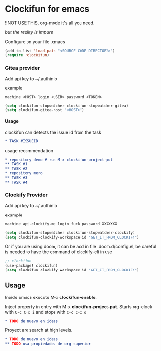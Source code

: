 # Clockifun for emacs

!!NOT USE THIS, org-mode it's all you need.

*but the reality is impure*


Configure on your file .emacs
``` lisp
(add-to-list 'load-path "<SOURCE CODE DIRECTORY>")
(require 'clockifun)
```

### Gitea provider

Add api key to ~/.authinfo

example
~~~
machine <HOST> login <USER> password <TOKEN>
~~~

```lisp
(setq clockifun-stopwatcher clockifun-stopwatcher-gitea)
(setq clockifun-gitea-host "<HOST>")
```

#### Usage

clockifun can detects the issue id from the task

```org
* TASK #ISSUEID
```

usage recommendation

```org
* repository demo # run M-x clockifun-project-put
** TASK #1
** TASK #2
* repository mero
** TASK #3
** TASK #4
```

### Clockify Provider

Add api key to ~/.authinfo

example
~~~
machine api.clockify.me login fuck password XXXXXXX
~~~


``` lisp
(setq clockifun-stopwatcher clockifun-stopwatcher-clockify)
(setq clockifun-clockify-workspace-id "GET_IT_FROM_CLOCKIFY")
```

Or if you are using doom, it can be add in file .doom.d/config.el, be careful is needed to have the command of clockify-cli in use
``` lisp
;; clockifun
(use-package! clockifun)
(setq clockifun-clockify-workspace-id "GET_IT_FROM_CLOCKIFY")
```

## Usage
Inside emacs execute M-x **clockifun-enable**.

Inject property in entry with M-x **clockifun-project-put**.
Starts org-clock with `C-c C-x i` and stops with `C-c C-x o`

```org
* TODO de nuevo en ideas
```

Proyect are search at high levels.

```org
* TODO de nuevo en ideas
** TODO usa propiedades de org superior
```
